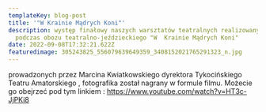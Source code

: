 ```yaml
---
templateKey: blog-post
title: '"W Krainie Mądrych Koni"'
description: występ finałowy naszych warsztatów teatralnych realizowanych
  podczas obozu teatralno-jeździeckiego "W  Krainie Mądrych Koni"
date: 2022-09-08T17:32:21.622Z
featuredimage: 305243825_556079639649359_3408152021765291323_n.jpg
---
```

prowadzonych przez Marcina Kwiatkowskiego dyrektora Tykocińskiego Teatru Amatorskiego , fotografika został nagrany w formule filmu. Możecie go obejrzeć pod tym linkiem :  <https://www.youtube.com/watch?v=HT3c-JjPKi8>